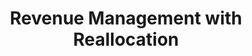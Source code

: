 ---
layout: default
permalink: /jmp/            # the “pretty” URL you’ll link to
title: "Revenue Management with Reallocation"
seo_title: "Revenue Management with Reallocation (Working Paper)"
# jekyll-redirect-from will emit a meta-refresh to your PDF
redirect_to: https://alexmarsh.io//assets/papers/RevenueManagementWithReallocation.pdf
---